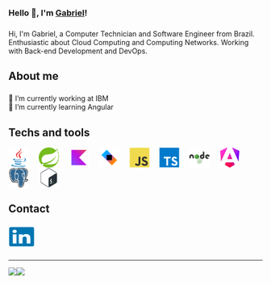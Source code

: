 ### Hello 👋, I'm [Gabriel](https://www.linkedin.com/in/gabrielsales322/)!

###

<p align="left">Hi, I'm Gabriel, a Computer Technician and Software Engineer from Brazil. Enthusiastic about Cloud Computing and Computing Networks. Working with Back-end Development and DevOps.</p>

###

<h2 align="left">About me</h2>

###

🔭 I’m currently working at IBM<br/>
🌱 I’m currently learning Angular <br/>

###

<h2 align="left">Techs and tools</h2>

<div style="display: inline_block">
<img align="center" alt="java logo" height="40" src="https://raw.githubusercontent.com/devicons/devicon/refs/heads/master/icons/java/java-original.svg">
<img width="12" />
<img align="center" alt="spring logo" height="40" src="https://raw.githubusercontent.com/devicons/devicon/refs/heads/master/icons/spring/spring-original.svg">
<img width="12" />
<img align="center" alt="kotlin logo" height="40" src="https://raw.githubusercontent.com/devicons/devicon/refs/heads/master/icons/kotlin/kotlin-original.svg">
<img width="12" />
<img align="center" alt="ktor logo" height="40" src="https://raw.githubusercontent.com/devicons/devicon/refs/heads/master/icons/ktor/ktor-original.svg">
<img width="12" />
<img align="center" alt="javascript logo" height="40" src="https://raw.githubusercontent.com/devicons/devicon/refs/heads/master/icons/javascript/javascript-original.svg">
<img width="12" />
<img align="center" alt="typescript logo" height="40" src="https://raw.githubusercontent.com/devicons/devicon/refs/heads/master/icons/typescript/typescript-original.svg">
<img width="12" />
<img align="center" alt="angular logo" height="40" src="https://raw.githubusercontent.com/devicons/devicon/refs/heads/master/icons/nodejs/nodejs-original-wordmark.svg">
<img width="12" />
<img align="center" alt="angular logo" height="40" src="https://raw.githubusercontent.com/devicons/devicon/refs/heads/master/icons/angular/angular-original.svg">
<img width="12" />
<img align="center" alt="angular logo" height="40" src="https://raw.githubusercontent.com/devicons/devicon/refs/heads/master/icons/postgresql/postgresql-original.svg">
<img width="12" />
<img align="center" alt="angular logo" height="40" src="https://raw.githubusercontent.com/devicons/devicon/refs/heads/master/icons/bash/bash-original.svg">
</div>

###

<h2 align="left">Contact</h2>

###

<div align="left">
  <a href="https://www.linkedin.com/in/gabrielsales322/" target="_blank">
    <img src="https://raw.githubusercontent.com/devicons/devicon/refs/heads/master/icons/linkedin/linkedin-original.svg" width="52" height="40" alt="linkedin logo"  />
  </a>
</div>

###
---
![](https://github-readme-stats.vercel.app/api?username=gabrielsalesls&theme=transparent&hide_border=true&include_all_commits=false&count_private=false)![](https://github-readme-stats.vercel.app/api/top-langs/?username=gabrielsalesls&theme=transparent&hide_border=true&include_all_commits=false&count_private=false&layout=compact)
